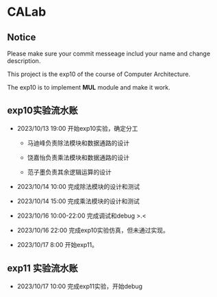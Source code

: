# CALab
## Notice
Please make sure your commit messeage includ your name and change description.

This project is the exp10  of the course of Computer Architecture.

The exp10 is to implement **MUL** module and make it work.

## exp10实验流水账

- 2023/10/13 19:00 开始exp10实验，确定分工
    
    - 马迪峰负责除法模块和数据通路的设计

    - 饶嘉怡负责乘法模块和数据通路的设计

    - 范子墨负责其余逻辑运算的设计

- 2023/10/14 10:00 完成除法模块的设计和测试

- 2023/10/14 15:00 完成乘法模块的设计和测试

- 2023/10/16 10:00-22:00 完成调试和debug >.<

- 2023/10/16 22:00 完成exp10实验仿真，但未通过实现。

- 2023/10/17 8:00 开始exp11。

## exp11 实验流水账

- 2023/10/17 10:00 完成exp11实验，开始debug
